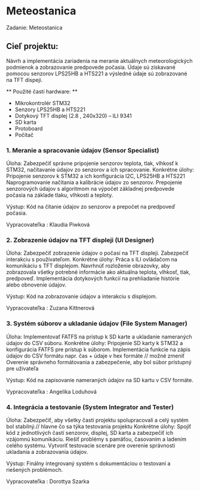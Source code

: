 # Meteostanica
Zadanie: Meteostanica

## Cieľ projektu: 
Návrh a implementácia zariadenia na meranie aktuálnych meteorologických podmienok a zobrazovanie predpovede počasia. Údaje sú získavané pomocou senzorov LPS25HB a HTS221 a výsledné údaje sú zobrazované na TFT dispeji.

** Použité časti hardware: **
- Mikrokontrolér STM32
- Senzory LPS25HB a HTS221
- Dotykový TFT displej (2.8 , 240x320) – ILI 9341
- SD karta
- Protoboard
- Počítač

### 1. Meranie a spracovanie údajov (Sensor Specialist)
Úloha: 
Zabezpečiť správne pripojenie senzorov teplota, tlak, vlhkosť k STM32, načítavanie údajov zo senzorov a ich spracovanie.
Konkrétne úlohy:
Pripojenie senzorov k STM32 a ich konfigurácia I2C, LPS25HB a HTS221
Naprogramovanie načítania a kalibrácie údajov zo senzorov.
Prepojenie senzorových údajov s algoritmom na výpočet základnej predpovede počasia na základe tlaku, vlhkosti a teploty.

Výstup: Kód na čítanie údajov zo senzorov a prepočet na predpoveď počasia.

Vypracovateľka : Klaudia Piwková

### 2. Zobrazenie údajov na TFT displeji (UI Designer)
Úloha: 
Zabezpečiť zobrazenie údajov o počasí na TFT displeji. Zabezpečiť interakciu s používateľom.
Konkrétne úlohy:
Práca s ILI ovládačom na komunikáciu s TFT displejom.
Navrhnúť rozloženie obrazovky, aby zobrazovala všetky potrebné informácie ako aktuálna teplota, vlhkosť, tlak, predpoveď.
Implementácia dotykových funkcií na prehliadanie histórie alebo obnovenie údajov.

Výstup: Kód na zobrazovanie údajov a interakciu s displejom.

Vypracovateľka : Zuzana Kittnerová

### 3. Systém súborov a ukladanie údajov (File System Manager)
Úloha: 
Implementovať FATFS na prístup k SD karte a ukladanie nameraných údajov do CSV súboru.
Konkrétne úlohy:
Pripojenie SD karty k STM32 a konfigurácia FATFS pre prístup k súborom.
Implementácia funkcie na zápis údajov do CSV formátu napr. čas + údaje v hex formáte // možné zmeniť 
Overenie správneho formátovania a zabezpečenie, aby bol súbor prístupný  pre uživateľa 

Výstup: Kód na zapisovanie nameraných údajov na SD kartu v CSV formáte.

Vypracovateľka : Angelika Loduhová

### 4. Integrácia a testovanie (System Integrator and Tester)
Úloha:
Zabezpečiť, aby všetky časti projektu spolupracovali a celý systém bol stabilný.// hlavne čo sa týka testovania projektu 
Konkrétne úlohy:
Spojiť kód z jednotlivých častí senzorov, displej, SD karta a zabezpečiť ich vzájomnú komunikáciu.
Riešiť problémy s pamäťou, časovaním a ladením celého systému.
Vytvoriť testovacie scenáre pre overenie správnosti ukladania a zobrazovania údajov.

Výstup: Finálny integrovaný systém s dokumentáciou o testovaní a riešených problémoch.

 Vypracovateľka : Dorottya Szarka 
